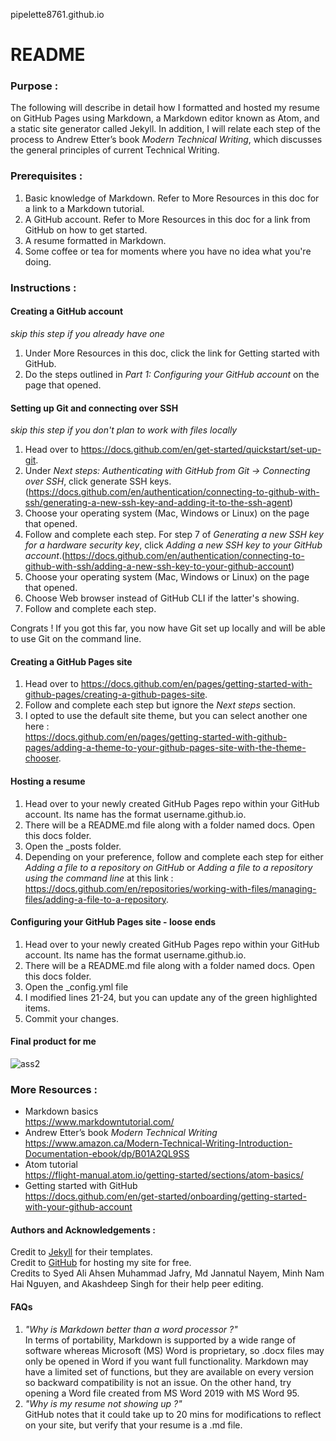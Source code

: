 pipelette8761.github.io
# README

### Purpose :
The following will describe in detail how I formatted and hosted my resume on GitHub Pages using Markdown, a Markdown editor known as Atom, and a static site generator called Jekyll. In addition, I will relate each step of the process to Andrew Etter’s book *Modern Technical Writing*, which discusses the general principles of current Technical Writing.  

### Prerequisites :
1. Basic knowledge of Markdown. Refer to More Resources in this doc for a link to a Markdown tutorial.
2. A GitHub account. Refer to More Resources in this doc for a link from GitHub on how to get started.
3. A resume formatted in Markdown.
4. Some coffee or tea for moments where you have no idea what you're doing.

### Instructions :
#### Creating a GitHub account
*skip this step if you already have one*  
  
1. Under More Resources in this doc, click the link for Getting started with GitHub.
2. Do the steps outlined in *Part 1: Configuring your GitHub account* on the page that opened.

#### Setting up Git and connecting over SSH
*skip this step if you don't plan to work with files locally*

1. Head over to https://docs.github.com/en/get-started/quickstart/set-up-git.
2. Under *Next steps: Authenticating with GitHub from Git -> Connecting over SSH*, click generate SSH keys.(https://docs.github.com/en/authentication/connecting-to-github-with-ssh/generating-a-new-ssh-key-and-adding-it-to-the-ssh-agent)
3. Choose your operating system (Mac, Windows or Linux) on the page that opened.
4. Follow and complete each step. For step 7 of *Generating a new SSH key for a hardware security key*, click *Adding a new SSH key to your GitHub account*.(https://docs.github.com/en/authentication/connecting-to-github-with-ssh/adding-a-new-ssh-key-to-your-github-account)
5. Choose your operating system (Mac, Windows or Linux) on the page that opened.
6. Choose Web browser instead of GitHub CLI if the latter's showing.
7. Follow and complete each step.

Congrats ! If you got this far, you now have Git set up locally and will be able to use Git on the command line.

#### Creating a GitHub Pages site

1. Head over to https://docs.github.com/en/pages/getting-started-with-github-pages/creating-a-github-pages-site.
2. Follow and complete each step but ignore the *Next steps* section.
3. I opted to use the default site theme, but you can select another one here :  
https://docs.github.com/en/pages/getting-started-with-github-pages/adding-a-theme-to-your-github-pages-site-with-the-theme-chooser.

#### Hosting a resume

1. Head over to your newly created GitHub Pages repo within your GitHub account. Its name has the format username.github.io.
2. There will be a README.md file along with a folder named docs. Open this docs folder.
3. Open the \_posts folder.
4. Depending on your preference, follow and complete each step for either *Adding a file to a repository on GitHub* or *Adding a file to a repository using the command line* at this link :  
https://docs.github.com/en/repositories/working-with-files/managing-files/adding-a-file-to-a-repository.

#### Configuring your GitHub Pages site - loose ends

1. Head over to your newly created GitHub Pages repo within your GitHub account. Its name has the format username.github.io.
2. There will be a README.md file along with a folder named docs. Open this docs folder.
3. Open the \_config.yml file
4. I modified lines 21-24, but you can update any of the green highlighted items.
5. Commit your changes.

#### Final product for me
![ass2](https://user-images.githubusercontent.com/92553879/139300138-440d15df-b2ac-467d-af48-635ebd84e30b.gif)

### More Resources :
- Markdown basics  
https://www.markdowntutorial.com/
- Andrew Etter’s book *Modern Technical Writing*  
https://www.amazon.ca/Modern-Technical-Writing-Introduction-Documentation-ebook/dp/B01A2QL9SS
- Atom tutorial  
https://flight-manual.atom.io/getting-started/sections/atom-basics/
- Getting started with GitHub  
https://docs.github.com/en/get-started/onboarding/getting-started-with-your-github-account

#### Authors and Acknowledgements :
Credit to [Jekyll](https://jekyllrb.com/) for their templates.  
Credit to [GitHub](https://github.com/) for hosting my site for free.  
Credits to Syed Ali Ahsen Muhammad Jafry, Md Jannatul Nayem, Minh Nam Hai Nguyen, and Akashdeep Singh for their help peer editing.

#### FAQs

1. *"Why is Markdown better than a word processor ?"*  
In terms of portability, Markdown is supported by a wide range of software whereas Microsoft (MS) Word is proprietary, so .docx files may only be opened in Word if you want full functionality. Markdown may have a limited set of functions, but they are available on every version so backward compatibility is not an issue. On the other hand, try opening a Word file created from MS Word 2019 with MS Word 95.
2. *"Why is my resume not showing up ?"*  
GitHub notes that it could take up to 20 mins for modifications to reflect on your site, but verify that your resume is a .md file.

